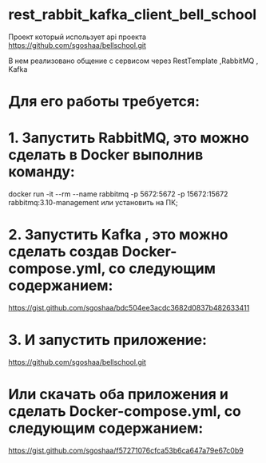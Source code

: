 # rest_rabbit_kafka_client_bell_school
Проект который использует api проекта https://github.com/sgoshaa/bellschool.git 

В нем реализовано общение с сервисом через RestTemplate ,RabbitMQ , Kafka

# Для его работы требуется:
# 1. Запустить RabbitMQ, это можно сделать в Docker выполнив команду:
docker run -it --rm --name rabbitmq -p 5672:5672 -p 15672:15672 rabbitmq:3.10-management
или установить на ПК;
# 2. Запустить Kafka , это можно сделать создав Docker-compose.yml, со следующим содержанием:
https://gist.github.com/sgoshaa/bdc504ee3acdc3682d0837b482633411
# 3. И запустить приложение:
https://github.com/sgoshaa/bellschool.git
# Или скачать оба приложения и сделать Docker-compose.yml, со следующим содержанием:
https://gist.github.com/sgoshaa/f57271076cfca53b6ca647a79e67c0b9
